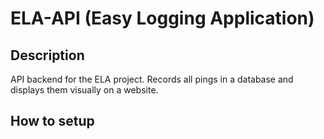 # ELA-API (Easy Logging Application)

## Description
API backend for the ELA project. Records all pings in a database and displays them visually on a website.

## How to setup
<!-- TODO -->